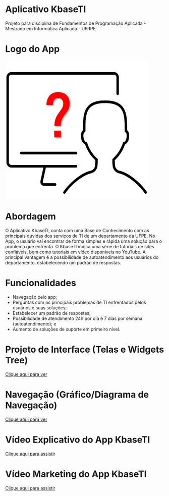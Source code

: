 # Aplicativo KbaseTI
Projeto para disciplina de Fundamentos de Programação Aplicada - Mestrado em Informática Aplicada - UFRPE

# Logo do App
![alt text](https://github.com/herdersoncouto/FPABaseConhecimentoTI/blob/main/Logo%20App%20BaseDeConhecimento.jpg)

# Abordagem
O Aplicativo KbaseTI, conta com uma Base de Conhecimento com as principais dúvidas dos serviços de TI de um departamento da UFPE. No App, o usuário vai encontrar de forma simples e rápida uma solução para o problema que enfrenta. O KbaseTI indica uma série de tutoriais de sites confiáveis, bem como tutoriais em vídeo disponíveis no YouTube. A principal vantagem é a possibilidade de autoatendimento aos usuários do departamento, estabelecendo um padrão de respostas.

# Funcionalidades
* Navegação pelo app;
* Perguntas com os principais problemas de TI enfrentados pelos usuários e suas soluções; 
* Estabelecer um padrão de respostas;
* Possibilidade de atendimento 24h por dia e 7 dias por semana (autoatendimento); e
* Aumento de soluções de suporte em primeiro nível.

# Projeto de Interface (Telas e Widgets Tree)
[Clique aqui para ver](https://bit.ly/3ptMeHr)

# Navegação (Gráfico/Diagrama de Navegação)
[Clique aqui para ver](https://bit.ly/3ptR9YT)

# Vídeo Explicativo do App KbaseTI
[Clique aqui para assistir](https://bit.ly/3gagILe)

# Vídeo Marketing do App KbaseTI
[Clique aqui para assistir](https://drive.google.com/file/d/1bRlh6dRcWkPotQ0uR9QvkC3Rz4cQhaNf/view?usp=sharing)
